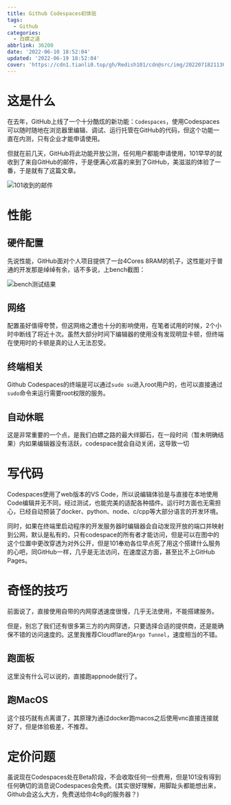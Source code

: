 ```yaml
---
title: Github Codespaces初体验
tags:
  - Github
categories:
  - 白嫖之道
abbrlink: 36200
date: '2022-06-10 18:52:04'
updated: '2022-06-19 18:52:04'
cover: 'https://cdn1.tianli0.top/gh/Redish101/cdn@src/img/20220718211307.png'
---
```


# 这是什么

在去年，GitHub上线了一个十分酷炫的新功能：`Codespaces`，使用Codespaces可以随时随地在浏览器里编辑、调试、运行托管在GitHub的代码，但这个功能一直在内测，只有企业才能申请使用。

但就在前几天，GitHub将此功能开放公测，任何用户都能申请使用，101早早的就收到了来自GitHub的邮件，于是便满心欢喜的来到了GitHub，美滋滋的体验了一番，于是就有了这篇文章。

![101收到的邮件](https://cdn1.tianli0.top/gh/Redish101/cdn@src/img/20220610210634.png)

# 性能

## 硬件配置

先说性能，GitHub面对个人项目提供了一台4Cores 8RAM的机子，这性能对于普通的开发那是绰绰有余，话不多说，上bench截图：

![bench测试结果](https://cdn1.tianli0.top/gh/Redish101/cdn@src/img/20220610211120.png)

## 网络

配置虽好值得夸赞，但这网络之遭也十分的影响使用，在笔者试用的时候，2个小时中断线了将近十次。虽然大部分时间下编辑器的使用没有发现明显卡顿，但终端在使用时的卡顿是真的让人无法忍受。

## 终端相关

Github Codespaces的终端是可以通过`sudo su`进入root用户的，也可以直接通过`sudo`命令来运行需要root权限的服务。

## 自动休眠

这是非常重要的一个点，是我们白嫖之路的最大绊脚石，在一段时间（暂未明确结果）内如果编辑器没有活跃，codespace就会自动关闭，这导致一切

# 写代码

Codespaces使用了web版本的VS Code，所以说编辑体验是与直接在本地使用Code编辑并无不同，经过测试，也能完美的适配各种插件。运行时方面也无需担心，已经自动预装了docker、python、node、c/cpp等大部分语言的开发环境。

同时，如果在终端里启动程序的开发服务器时编辑器会自动发现开放的端口并映射到公网，默认是私有的，只有codespace的所有者才能访问，但是可以在图中的这个位置中更改穿透为对外公开，但是101奉劝各位早点死了用这个搭建什么服务的心吧，同GitHub一样，几乎是无法访问，在速度这方面，甚至比不上GitHub Pages。

# 奇怪的技巧

前面说了，直接使用自带的内网穿透速度很慢，几乎无法使用，不能搭建服务。

但是，别忘了我们还有很多第三方的内网穿透，只要选择合适的提供商，还是能确保不错的访问速度的。这里我推荐Cloudflare的`Argo Tunnel`，速度相当的不错。

## 跑面板

这里没有什么可以说的，直接跑appnode就行了。

## 跑MacOS

这个技巧就有点离谱了，其原理为通过docker跑macos之后使用vnc直接连接就好了，但是体验极差，不推荐。

# 定价问题

虽说现在Codespaces处在Beta阶段，不会收取任何一份费用，但是101没有得到任何确切的消息说Codespaces会免费。(其实很好理解，用脚趾头都能想出来，Github会这么大方，免费送给你4c8g的服务器？)

